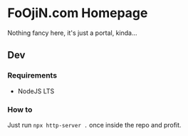 # FoOjiN.com Homepage

Nothing fancy here, it's just a portal, kinda…

## Dev

### Requirements
 
 - NodeJS LTS

### How to

Just run `npx http-server .` once inside the repo and profit.
